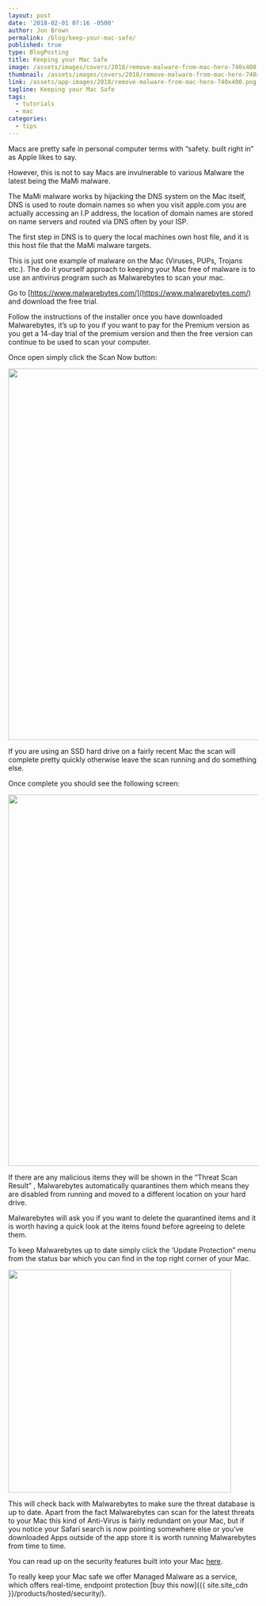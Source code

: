 ```yaml
---
layout: post
date: '2018-02-01 07:16 -0500'
author: Jon Brown
permalink: /blog/keep-your-mac-safe/
published: true
type: BlogPosting
title: Keeping your Mac Safe
image: /assets/images/covers/2018/remove-malware-from-mac-hero-740x400.png
thumbnail: /assets/images/covers/2018/remove-malware-from-mac-hero-740x400.png
link: /assets/app-images/2018/remove-malware-from-mac-hero-740x400.png
tagline: Keeping your Mac Safe
tags:
  - tutorials
  - mac
categories:
  - tips
---
```

Macs are pretty safe in personal computer terms with “safety. built right in” as Apple likes to say.

However, this is not to say Macs are invulnerable to various Malware the latest being the MaMi malware.

The MaMi malware works by hijacking the DNS system on the Mac itself, DNS is used to route domain names so when you visit apple.com you are actually accessing an I.P address, the location of domain names are stored on name servers and routed via DNS often by your ISP.

The first step in DNS is to query the local machines own host file, and it is this host file that the MaMi malware targets.

This is just one example of malware on the Mac (Viruses, PUPs, Trojans etc.).
The do it yourself approach to keeping your Mac free of malware is to use an antivirus program such as Malwarebytes to scan your mac.

Go to [https://www.malwarebytes.com/](https://www.malwarebytes.com/) and download the free trial.

Follow the instructions of the installer once you have downloaded Malwarebytes, it’s up to you if you want to pay for the Premium version as you get a 14-day trial of the premium version and then the free version can continue to be used to scan your computer.

Once open simply click the Scan Now button:

<img src="{{ site.site_cdn }}/assets/images/blog/2018/macsafe/image1.png" class="img-fluid rounded m-2" width="750">

If you are using an SSD hard drive on a fairly recent Mac the scan will complete pretty quickly otherwise leave the scan running and do something else.

Once complete you should see the following screen:

<img src="{{ site.site_cdn }}/assets/images/blog/2018/macsafe/image3.png" class="img-fluid rounded m-2" width="750">

If there are any malicious items they will be shown in the “Threat Scan Result” , Malwarebytes automatically quarantines them which means they are disabled from running and moved to a different location on your hard drive.

Malwarebytes will ask you if you want to delete the quarantined items and it is worth having a quick look at the items found before agreeing to delete them.

To keep Malwarebytes up to date simply click the ‘Update Protection” menu from the status bar which you can find in the top right corner of your Mac.

<img src="{{ site.site_cdn }}/assets/images/blog/2018/macsafe/image2.png" class="img-fluid rounded m-2" width="450">

This will check back with Malwarebytes to make sure the threat database is up to date.
Apart from the fact Malwarebytes can scan for the latest threats to your Mac this kind of Anti-Virus is fairly redundant on your Mac, but if you notice your Safari search is now pointing somewhere else or you’ve downloaded Apps outside of the app store it is worth running Malwarebytes from time to time.

You can read up on the security features built into your Mac [here](https://www.apple.com//macos/security/).

To really keep your Mac safe we offer Managed Malware as a service, which offers real-time, endpoint protection [buy this now]({{ site.site_cdn }}/products/hosted/security/).
